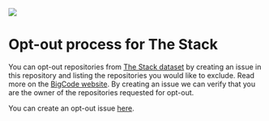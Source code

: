 ![](https://huggingface.co/spaces/lvwerra/in-the-stack-gr/resolve/main/banner.png)

# Opt-out process for The Stack

You can opt-out repositories from [The Stack dataset](https://huggingface.co/datasets/bigcode/the-stack) by creating an issue in this repository and listing the repositories you would like to exclude. Read more on the [BigCode website](https://www.bigcode-project.org/docs/about/the-stack/#how-can-i-request-that-my-data-be-removed-from-the-stack). By creating an issue we can verify that you are the owner of the repositories requested for opt-out.

You can create an opt-out issue [here](https://github.com/bigcode-project/opt-out-v2/issues/new?assignees=&labels=&template=opt-out-request.md&title=Opt-out+request+for+USERNAME).
